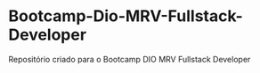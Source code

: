 # Bootcamp-Dio-MRV-Fullstack-Developer
Repositório criado para o Bootcamp DIO MRV Fullstack Developer
